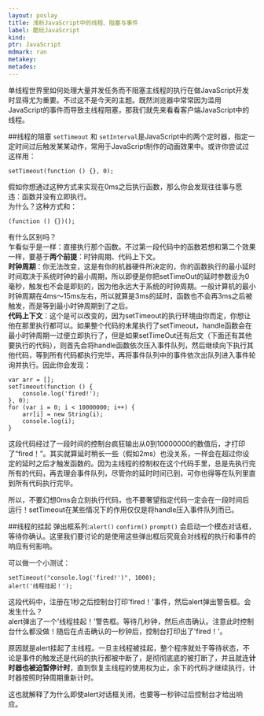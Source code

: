 ```yaml
---
layout: poslay
title: 浅析JavaScript中的线程、阻塞与事件
label: 酷玩JavaScript
kind: 
ptr: JavaScript
mdmark: ran
metakey:
metades:
---
```


单线程世界里如何处理大量并发任务而不阻塞主线程的执行在做JavaScript开发时显得尤为重要。不过这不是今天的主题。既然浏览器中常常因为滥用JavaScript的事件而导致主线程阻塞，那我们就先来看看客户端JavaScript中的线程。

##线程的阻塞
`setTimeout` 和 `setInterval`是JavaScript中的两个定时器，指定一定时间过后触发某某动作，常用于JavaScript制作的动画效果中。或许你尝试过这样用：

	setTimeout(function () {}, 0);
    
假如你想通过这种方式来实现在0ms之后执行函数，那么你会发现往往事与愿违：函数并没有立即执行。  
为什么？这种方式和：
	
    (function () {})();
    
有什么区别吗？  
乍看似乎是一样：直接执行那个函数。不过第一段代码中的函数若想和第二个效果一样，要基于**两个前提**：时钟周期、代码上下文。  
**时钟周期**：你无法改变，这是有你的机器硬件所决定的，你的函数执行的最小延时时间取决于系统时钟的最小周期，所以即便是你把setTimeOut的延时参数设为0毫秒，触发也不会是即刻的，因为他永远大于系统的时钟周期。一般计算机的最小时钟周期在4ms～15ms左右，所以就算是3ms的延时，函数也不会再3ms之后被触发，而是等到最小时钟周期到了之后。  
**代码上下文**：这个是可以改变的，因为setTimeout的执行环境由你而定，你想让他在那里执行都可以。如果整个代码的末尾执行了setTimeout，handle函数会在最小时钟周期一过便立即执行了，但是如果setTimeOut还有后文（下面还有其他要执行的代码），则首先会将handle函数依次压入事件队列，然后继续向下执行其他代码，等到所有代码都执行完毕，再将事件队列中的事件依次出队列进入事件轮询并执行。因此你会发现：

	var arr = [];
    setTimeout(function () {
    	console.log('fired!');
    }, 0);
    for (var i = 0; i < 10000000; i++) {
    	arr[i] = new String(i);
        console.log(i);
    }
    
这段代码经过了一段时间的控制台疯狂输出从0到10000000的数值后，才打印了“fired！”。其实就算延时稍长一些（假如2ms）也没关系，一样会在超过你设定的延时之后才触发函数的。因为主线程的控制权在这个代码手里，总是先执行完所有的代码，再去理会事件队列，尽管你的延时时间已到，可你也得等在队列里直到所有代码执行完毕。

所以，不要幻想0ms会立刻执行代码，也不要奢望指定代码一定会在一段时间后运行！setTimeout在某些情况下的作用仅仅是将handle压入事件队列而已。

##线程的挂起
弹出框系列:`alert()` `confirm()` `prompt()` 会启动一个模态对话框，等待你确认。这里我们要讨论的是使用这些弹出框后究竟会对线程的执行和事件的响应有何影响。

可以做一个小测试：

	setTimeout("console.log('fired!')", 1000); 
    alert('线程挂起！');

这段代码中，注册在1秒之后控制台打印'fired！'事件，然后alert弹出警告框。会发生什么？  
alert弹出了一个'线程挂起！'警告框。等待几秒钟，然后点击确认。注意此时控制台什么都没做！随后在点击确认的一秒钟后，控制台打印出了'fired！'。  

原因就是alert挂起了主线程。一旦主线程被挂起，整个程序就处于等待状态，不论是事件的触发还是代码的执行都被中断了，是彻彻底底的被打断了，并且就连**计时器也被迫暂停计时**，直到恢复主线程的使用权为止，余下的代码才继续执行，计时器按照时钟周期重新计时。

这也就解释了为什么即使alert对话框关闭，也要等一秒钟过后控制台才给出响应。